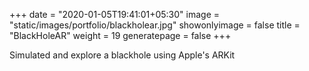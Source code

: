 +++
date = "2020-01-05T19:41:01+05:30"
image = "static/images/portfolio/blackholear.jpg"
showonlyimage = false
title = "BlackHoleAR"
weight = 19
generatepage = false
+++

Simulated and explore a blackhole using Apple's ARKit

